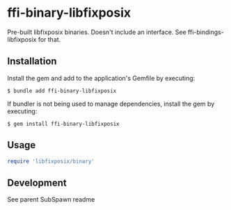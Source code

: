 # ffi-binary-libfixposix

Pre-built libfixposix binaries. Doesn't include an interface. See ffi-bindings-libfixposix for that.

## Installation

Install the gem and add to the application's Gemfile by executing:

    $ bundle add ffi-binary-libfixposix

If bundler is not being used to manage dependencies, install the gem by executing:

    $ gem install ffi-binary-libfixposix

## Usage

```rb
require 'libfixposix/binary'
```

## Development

See parent SubSpawn readme
